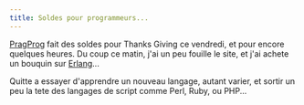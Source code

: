```yaml
---
title: Soldes pour programmeurs...
---
```


[PragProg](http://www.pragprog.com/) fait des soldes pour Thanks Giving ce
vendredi, et pour encore quelques heures. Du coup ce matin, j'ai un peu
fouille le site, et j'ai achete un bouquin sur
[Erlang](http://www.erlang.org)...

Quitte a essayer d'apprendre un nouveau langage, autant varier, et sortir un
peu la tete des langages de script comme Perl, Ruby, ou PHP...

